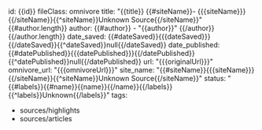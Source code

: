 id: {{id}}
fileClass: omnivore
title: "{{title}} {{#siteName}}- {{{siteName}}}{{/siteName}}{{^siteName}}Unknown Source{{/siteName}}"
{{#author.length}}
author:
{{#author}} - "{{author}}"
{{/author}}
{{/author.length}}
date_saved: {{#dateSaved}}{{{dateSaved}}}{{/dateSaved}}{{^dateSaved}}null{{/dateSaved}}
date_published: {{#datePublished}}{{{datePublished}}}{{/datePublished}}{{^datePublished}}null{{/datePublished}}
url: "{{{originalUrl}}}"
omnivore_url: "{{{omnivoreUrl}}}"
site_name: "{{#siteName}}{{{siteName}}}{{/siteName}}{{^siteName}}Unknown Source{{/siteName}}"
status: "{{#labels}}{{#name}}{{name}}{{/name}}{{/labels}}{{^labels}}Unknown{{/labels}}"
tags:

- sources/highlights
- sources/articles
